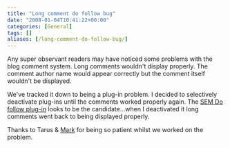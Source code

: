 ```yaml
---
title: "Long comment do follow bug"
date: "2008-01-04T10:41:22+00:00"
categories: [General]
tags: []
aliases: [/long-comment-do-follow-bug/]
---
```


Any super observant readers may have noticed some problems with the blog comment system. Long comments wouldn't display properly. The comment author name would appear correctly but the comment itself wouldn't be displayed.

We've tracked it down to being a plug-in problem. I decided to selectively deactivate plug-ins until the comments worked properly again. The [SEM Do follow plug-in](http://www.semiologic.com/software/dofollow/) looks to be the candidate...when I deactivated it long comments went back to being displayed properly.

Thanks to Tarus &amp; [Mark](http://www.socializedsoftware.com/) for being so patient whilst we worked on the problem.
